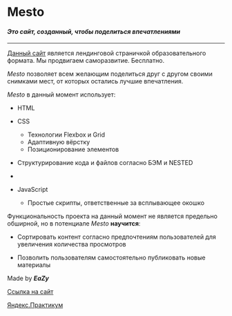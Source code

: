 
# Mesto

#### *Это сайт, созданный, чтобы поделиться впечатлениями*
***

[Данный сайт](https://github.com/EazyXxX/mesto/index.html) является лендинговой страничкой образовательного формата. Мы продвигаем саморазвитие. Бесплатно.

*Mesto* позволяет всем желающим поделиться друг с другом своими снимками мест, от которых остались лучшие впечатления. 

*Mesto* в данный момент использует:

* HTML

* CSS
	* Технологии Flexbox и Grid
	* Адаптивную вёрстку
    * Позиционирование элементов
* Структурирование кода и файлов согласно БЭМ и NESTED
* 
* JavaScript
    * Простые скрипты, ответственные за всплывающее окошко

Функциональность проекта на данный момент не является предельно обширной, но в потенциале *Mesto* **научится**:

* Сортировать контент согласно предпочтениям пользователей для увеличения количества просмотров

* Позволить пользователям самостоятельно публиковать новые материалы 



Made by ***EaZy***

[Ссылка на сайт](https://github.com/EazyXxX/mesto/index.html)

[Яндекс.Практикум](https://practicum.yandex.ru)